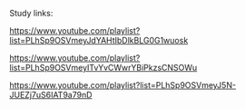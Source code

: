 Study links:

https://www.youtube.com/playlist?list=PLhSp9OSVmeyJdYAHtIbDlkBLG0G1wuosk

https://www.youtube.com/playlist?list=PLhSp9OSVmeyITvYvCWwrYBiPkzsCNSOWu

https://www.youtube.com/playlist?list=PLhSp9OSVmeyJ5N-JUEZj7uS6IAT9a79nD
